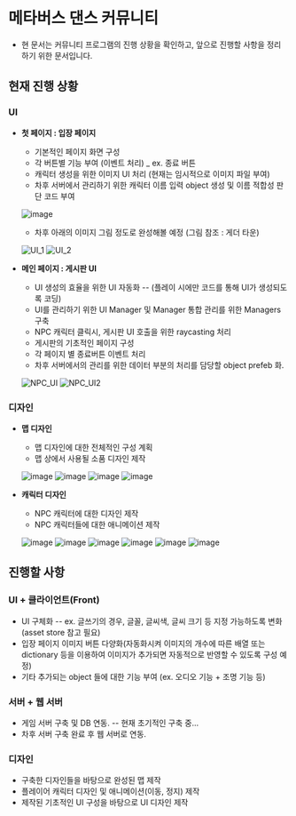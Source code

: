 
# 메타버스 댄스 커뮤니티

* 현 문서는 커뮤니티 프로그램의 진행 상황을 확인하고, 앞으로 진행할 사항을 정리하기 위한 문서입니다. 

##  현재 진행 상황

### UI
  * __첫 페이지 : 입장 페이지__
    - 기본적인 페이지 화면 구성
    - 각 버튼별 기능 부여 (이벤트 처리) _ ex. 종료 버튼
    - 캐릭터 생성을 위한 이미지 UI 처리 (현재는 임시적으로 이미지 파일 부여)
    - 차후 서버에서 관리하기 위한 캐릭터 이름 입력 object 생성 및 이름 적합성 판단 코드 부여
    
    

     ![image](https://user-images.githubusercontent.com/88349821/179867247-abefb6ee-0a94-4031-bd0a-7e631b1770c3.png)
     
     * 차후 아래의 이미지 그림 정도로 완성해볼 예정 (그림 참조 : 게더 타운)
     
     ![UI_1](https://user-images.githubusercontent.com/88349821/179868547-6de67c12-fd59-4aff-80a7-98b06ae564b9.png)
     ![UI_2](https://user-images.githubusercontent.com/88349821/179868565-d0187983-a14e-4536-aee2-c13dd4c58d7e.png)


  * __메인 페이지 : 게시판 UI__
    - UI 생성의 효율을 위한 UI 자동화 -- (플레이 시에만 코드를 통해 UI가 생성되도록 코딩)
    - UI를 관리하기 위한 UI Manager 및 Manager 통합 관리를 위한 Managers 구축
    - NPC 캐릭터 클릭시, 게시판 UI 호출을 위한 raycasting 처리
    - 게시판의 기초적인 페이지 구성
    - 각 페이지 별 종료버튼 이벤트 처리
    - 차후 서버에서의 관리를 위한 데이터 부분의 처리를 담당할 object prefeb 화.

     
     ![NPC_UI](https://user-images.githubusercontent.com/88349821/179868934-bcabe13b-4735-46d6-aa35-daa0f11e92f3.png)
     ![NPC_UI2](https://user-images.githubusercontent.com/88349821/179868945-85e4574e-89a6-4fd8-9122-e3331f3c0523.png)



### 디자인
  * __맵 디자인__
    - 맵 디자인에 대한 전체적인 구성 계획
    - 맵 상에서 사용될 소품 디자인 제작

     ![image](https://user-images.githubusercontent.com/88349821/179869228-af385100-c409-4611-a080-f5498c381158.png)
     ![image](https://user-images.githubusercontent.com/88349821/179869246-7c62da60-01c6-4d95-aef7-3fded13a4a73.png)
     ![image](https://user-images.githubusercontent.com/88349821/179869258-73e34cc1-59cf-4019-bd6e-2a2e648fb3bf.png)
     ![image](https://user-images.githubusercontent.com/88349821/179869266-9aa1a26b-30e5-42be-927b-074c65bcb562.png)

    
  * __캐릭터 디자인__
    - NPC 캐릭터에 대한 디자인 제작
    - NPC 캐릭터들에 대한 애니메이션 제작

    ![image](https://user-images.githubusercontent.com/88349821/179869348-3bb90de1-b28c-493f-a536-8bb1c9f18182.png)
    ![image](https://user-images.githubusercontent.com/88349821/179869354-f7afd733-4eaf-40b9-9eb7-0dfeef82eba2.png)
    ![image](https://user-images.githubusercontent.com/88349821/179869473-36d634d4-48cb-43ce-9f37-6aa041840ef1.png)
    ![image](https://user-images.githubusercontent.com/88349821/179869360-cc1f37a3-16a6-40a2-84f3-8864f9a8fefc.png)
    ![image](https://user-images.githubusercontent.com/88349821/179869490-9999807e-c94a-4f34-ad88-0ca8e5f7a921.png)
    ![image](https://user-images.githubusercontent.com/88349821/179869393-22664b71-4b48-4c78-b569-b77ecb5a37ba.png)



## 진행할 사항

### UI + 클라이언트(Front)
  * UI 구체화 -- ex. 글쓰기의 경우, 글꼴, 글씨색, 글씨 크기 등 지정 가능하도록 변화 (asset store 참고 필요)
  * 입장 페이지 이미지 버튼 다양화(자동화시켜 이미지의 개수에 따른 배열 또는 dictionary 등을 이용하여 이미지가 추가되면 자동적으로 반영할 수 있도록 구성 예정)
  * 기타 추가되는 object 들에 대한 기능 부여 (ex. 오디오 기능 + 조명 기능 등)

### 서버 + 웹 서버
  * 게임 서버 구축 및 DB 연동. -- 현재 초기적인 구축 중...
  * 차후 서버 구축 완료 후 웹 서버로 연동.

### 디자인
  * 구축한 디자인들을 바탕으로 완성된 맵 제작
  * 플레이어 캐릭터 디자인 및 애니메이션(이동, 정지) 제작 
  * 제작된 기초적인 UI 구성을 바탕으로 UI 디자인 제작
